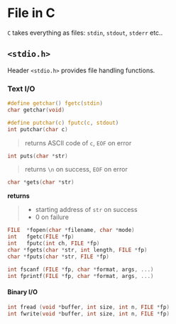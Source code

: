 # File in C

`C` takes everything as files: `stdin`, `stdout`, `stderr` etc..

## `<stdio.h>`

Header `<stdio.h>` provides file handling functions.

### Text I/O

```c
#define getchar() fgetc(stdin)
char getchar(void)
```

```c
#define putchar(c) fputc(c, stdout)
int putchar(char c)
```

> returns ASCII code of `c`, `EOF` on error

```c
int puts(char *str)
```

> returns `\n` on success, `EOF` on error

```c
char *gets(char *str)
```

**returns**
> - starting address of `str` on success
> - 0 on failure 

```c
FILE  *fopen(char *filename, char *mode)
int   fgetc(FILE *fp)
int   fputc(int ch, FILE *fp)
char *fgets(char *str, int length, FILE *fp)
char *fputs(char *str, FILE *fp)

int fscanf (FILE *fp, char *format, args, ...)
int fprintf(FILE *fp, char *format, args, ...)
```
#### Binary I/O

```c
int fread (void *buffer, int size, int n, FILE *fp)
int fwrite(void *buffer, int size, int n, FILE *fp)
```
